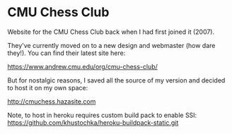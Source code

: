 CMU Chess Club
==============

Website for the CMU Chess Club back when I had first joined it (2007).

They've currently moved on to a new design and webmaster (how dare they!).  You can find their latest site here:

https://www.andrew.cmu.edu/org/cmu-chess-club/

But for nostalgic reasons, I saved all the source of my version and decided to host it on my own space:

http://cmuchess.hazasite.com

Note, to host in heroku requires custom build pack to enable SSI:
https://github.com/khustochka/heroku-buildpack-static.git
